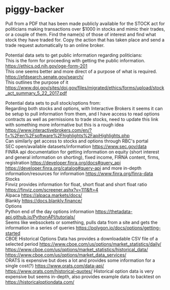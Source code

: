 # piggy-backer
Pull from a PDF that has been made publicly available for the STOCK act for politicians making transactions over $1000 in stocks and mimic their trades, or a couple of them.
Find the name(s) of those of interest and find what stock they have traded for.
Copy the action that has taken place and send a trade request automatically to an online broker.  

Potential data sets to get public information regarding politicians:  
This is the form for proceeding with getting the public information. 
https://ethics.od.nih.gov/oge-form-201  
This one seems better and more direct of a purpose of what is required.
https://efdsearch.senate.gov/search/  
This outlines the purpose of it
https://www.doi.gov/sites/doi.gov/files/migrated/ethics/forms/upload/stock_act_summary_5_22_2017.pdf  

Potential data sets to pull stock/options from:  
Regarding both stocks and options, with Interactive Brokers it seems it can be setup to pull information from them, and I have access to read options contracts as well as permissions to trade stocks, need to update this link with something more informative but this is a rough idea https://www.interactivebrokers.com/en/?f=%2Fen%2Fsoftware%2Fhighlights%2FapiHighlights.php  
Can similarly get access to stocks and options through RBC's portal  
SEC open/available datasets/information https://www.sec.gov/data  
FINRA api documentation for getting information on equity (short interest and general information on shorting), fixed income, FIRNA content, firms, registration https://developer.finra.org/docs#query_api https://developer.finra.org/catalog#query-api and more in-depth information/resources for information https://www.finra.org/finra-data  
Stocks  
Finviz provides information for float, short float and short float ratio https://finviz.com/screener.ashx?v=111&ft=4  
Alpaca https://alpaca.markets/docs/  
Blankly https://docs.blankly.finance/  
Options  
Python end of the day options information https://thetadata-api.github.io/PythonAPI/tutorials/  
Seems like websockets or something, pulls data from a site and gets the information in a series of queries https://polygon.io/docs/options/getting-started  
CBOE Historical Options Data has provides a downloadable CSV file of a selected period https://www.cboe.com/us/options/market_statistics/daily/ https://www.cboe.com/us/options/market_statistics/historical_data/ https://www.cboe.com/us/options/market_data_services/  
ORATS is expensive but does a lot and provides some information for a single cost(?) https://www.orats.com/data-api/ https://www.orats.com/historical-quotes/
Historical option data is very expensive but seems in-depth, also provides example data to backtest on https://historicaloptiondata.com/  
